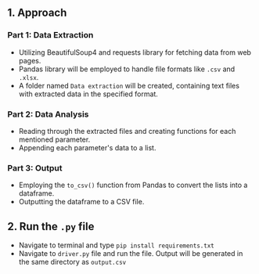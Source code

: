 ## 1. Approach

### Part 1: Data Extraction
- Utilizing BeautifulSoup4 and requests library for fetching data from web pages.
- Pandas library will be employed to handle file formats like `.csv` and `.xlsx`.
- A folder named `Data extraction` will be created, containing text files with extracted data in the specified format.

### Part 2: Data Analysis
- Reading through the extracted files and creating functions for each mentioned parameter.
- Appending each parameter's data to a list.

### Part 3: Output
- Employing the `to_csv()` function from Pandas to convert the lists into a dataframe.
- Outputting the dataframe to a CSV file.


## 2. Run the `.py` file
- Navigate to terminal and type `pip install requirements.txt`
- Navigate to `driver.py` file and run the file. Output will be generated in the same directory as `output.csv`
